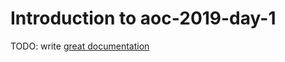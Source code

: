 # Introduction to aoc-2019-day-1

TODO: write [great documentation](http://jacobian.org/writing/what-to-write/)
